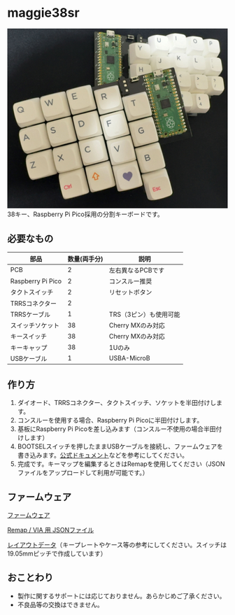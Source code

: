 # maggie38sr
![完成品の写真](./image/IMG_1306.jpg)
38キー、Raspberry Pi Pico採用の分割キーボードです。
## 必要なもの
| 部品 | 数量(両手分) | 説明 |
|---------|---------|---------|
| PCB | 2 | 左右異なるPCBです |
| Raspberry Pi Pico | 2 | コンスルー推奨 |
| タクトスイッチ | 2 | リセットボタン |
| TRRSコネクター | 2 |  |
| TRRSケーブル | 1 | TRS（3ピン）も使用可能 |
| スイッチソケット | 38 | Cherry MXのみ対応 |
| キースイッチ | 38 | Cherry MXのみ対応 |
| キーキャップ | 38 | 1Uのみ |
| USBケーブル | 1 | USBA-MicroB |


## 作り方
1. ダイオード、TRRSコネクター、タクトスイッチ、ソケットを半田付けします。
2. コンスルーを使用する場合、Raspberry Pi Picoに半田付けします。
3. 基板にRaspberry Pi Picoを差し込みます（コンスルー不使用の場合半田付けします）
4. BOOTSELスイッチを押したままUSBケーブルを接続し、ファームウェアを書き込みます。[公式ドキュメント](https://www.raspberrypi.com/documentation/microcontrollers/pico-series.html#resetting-flash-memory)などを参考にしてください。
5. 完成です。キーマップを編集するときはRemapを使用してください（JSONファイルをアップロードして利用が可能です。）

## ファームウェア

[ファームウェア](./tamaroh_maggie38sr_default.uf2)

[Remap / VIA 用 JSONファイル](./maggie38sr.via.json)

[レイアウトデータ](https://www.keyboard-layout-editor.com/#/gists/450e32e83925615fe3a56782792e0b92)（キープレートやケース等の参考にしてください。スイッチは19.05mmピッチで作成しています）

## おことわり

- 製作に関するサポートには応じておりません。あらかじめご了承ください。
- 不良品等の交換はできません。
